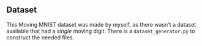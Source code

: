 ## Dataset

This Moving MNIST dataset was made by myself, as there wasn't a dataset available that had a _single_ moving digit. There is a `dataset_generator.py` to construct the needed files.